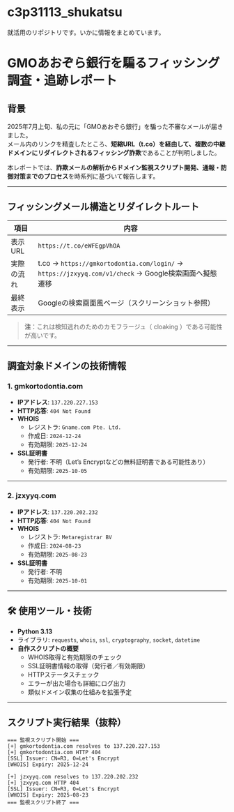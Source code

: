 # c3p31113_shukatsu
就活用のリポジトリです。いかに情報をまとめています。

# GMOあおぞら銀行を騙るフィッシング調査・追跡レポート

## 背景

2025年7月上旬、私の元に「GMOあおぞら銀行」を騙った不審なメールが届きました。  
メール内のリンクを精査したところ、**短縮URL（t.co）を経由して、複数の中継ドメインにリダイレクトされるフィッシング詐欺**であることが判明しました。

本レポートでは、**詐欺メールの解析からドメイン監視スクリプト開発、通報・防御対策までのプロセス**を時系列に基づいて報告します。

---

## フィッシングメール構造とリダイレクトルート

| 項目        | 内容                                                 |
|-------------|------------------------------------------------------|
| 表示URL     | `https://t.co/eWFEgpVhOA`                            |
| 実際の流れ  | t.co → `https://gmkortodontia.com/login/` → `https://jzxyyq.com/v1/check` → Google検索画面へ擬態遷移 |
| 最終表示    | Googleの検索画面風ページ（スクリーンショット参照） |

> **注**：これは検知逃れのためのカモフラージュ（ cloaking ）である可能性が高いです。

---

## 調査対象ドメインの技術情報

### 1. gmkortodontia.com

- **IPアドレス**: `137.220.227.153`
- **HTTP応答**: `404 Not Found`
- **WHOIS**
  - レジストラ: `Gname.com Pte. Ltd.`
  - 作成日: `2024-12-24`
  - 有効期限: `2025-12-24`
- **SSL証明書**
  - 発行者: 不明（Let’s Encryptなどの無料証明書である可能性あり）
  - 有効期限: `2025-10-05`

---

### 2. jzxyyq.com

- **IPアドレス**: `137.220.202.232`
- **HTTP応答**: `404 Not Found`
- **WHOIS**
  - レジストラ: `Metaregistrar BV`
  - 作成日: `2024-08-23`
  - 有効期限: `2025-08-23`
- **SSL証明書**
  - 発行者: 不明
  - 有効期限: `2025-10-01`

---

## 🛠️ 使用ツール・技術

- **Python 3.13**
- ライブラリ: `requests`, `whois`, `ssl`, `cryptography`, `socket`, `datetime`
- **自作スクリプトの概要**
  - WHOIS取得と有効期限のチェック
  - SSL証明書情報の取得（発行者／有効期限）
  - HTTPステータスチェック
  - エラーが出た場合も詳細にログ出力
  - 類似ドメイン収集の仕組みを拡張予定

---

## スクリプト実行結果（抜粋）

```text
=== 監視スクリプト開始 ===
[+] gmkortodontia.com resolves to 137.220.227.153
[+] gmkortodontia.com HTTP 404
[SSL] Issuer: CN=R3, O=Let's Encrypt
[WHOIS] Expiry: 2025-12-24

[+] jzxyyq.com resolves to 137.220.202.232
[+] jzxyyq.com HTTP 404
[SSL] Issuer: CN=R3, O=Let's Encrypt
[WHOIS] Expiry: 2025-08-23
=== 監視スクリプト終了 ===
